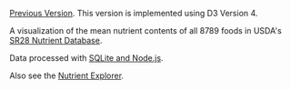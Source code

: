 [Previous Version](http://bl.ocks.org/syntagmatic/c9fb69e425a3c07cfbd09169941fbf46). This version is implemented using D3 Version 4.

A visualization of the mean nutrient contents of all 8789 foods in USDA's [SR28 Nutrient Database](http://www.ars.usda.gov/Services/docs.htm?docid=24912).

Data processed with [SQLite and Node.js](https://github.com/syntagmatic/usda-sqlite).

Also see the [Nutrient Explorer](http://bl.ocks.org/syntagmatic/raw/3150059/).
